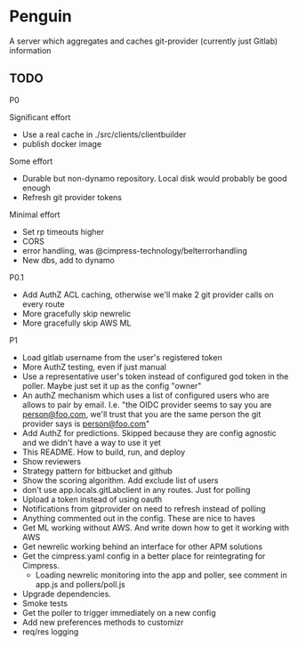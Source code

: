 # Penguin
A server which aggregates and caches git-provider (currently just Gitlab) information

## TODO

P0

Significant effort 
* Use a real cache in ./src/clients/clientbuilder
* publish docker image

Some effort
* Durable but non-dynamo repository. Local disk would probably be good enough
* Refresh git provider tokens

Minimal effort
* Set rp timeouts higher
* CORS
* error handling, was @cimpress-technology/belterrorhandling
* New dbs, add to dynamo

P0.1

* Add AuthZ ACL caching, otherwise we'll make 2 git provider calls on every route
* More gracefully skip newrelic
* More gracefully skip AWS ML

P1

* Load gitlab username from the user's registered token
* More AuthZ testing, even if just manual
* Use a representative user's token instead of configured god token in the poller. Maybe just set it up as the config "owner"
* An authZ mechanism which uses a list of configured users who are allows to pair by email. I.e. "the OIDC provider seems to say you are person@foo.com, we'll trust that you are the same person the git provider says is person@foo.com"
* Add AuthZ for predictions. Skipped because they are config agnostic and we didn't have a way to use it yet
* This README. How to build, run, and deploy
* Show reviewers
* Strategy pattern for bitbucket and github
* Show the scoring algorithm. Add exclude list of users
* don't use app.locals.gitLabclient in any routes. Just for polling
* Upload a token instead of using oauth
* Notifications from gitprovider on need to refresh instead of polling
* Anything commented out in the config. These are nice to haves
* Get ML working without AWS. And write down how to get it working with AWS
* Get newrelic working behind an interface for other APM solutions
* Get the cimpress.yaml config in a better place for reintegrating for Cimpress.
  * Loading newrelic monitoring into the app and poller, see comment in app.js and pollers/poll.js
* Upgrade dependencies.
* Smoke tests
* Get the poller to trigger immediately on a new config
* Add new preferences methods to customizr
* req/res logging